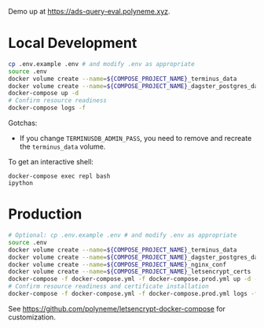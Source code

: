 Demo up at <https://ads-query-eval.polyneme.xyz>.


# Local Development

```bash
cp .env.example .env # and modify .env as appropriate
source .env
docker volume create --name=${COMPOSE_PROJECT_NAME}_terminus_data
docker volume create --name=${COMPOSE_PROJECT_NAME}_dagster_postgres_data
docker-compose up -d
# Confirm resource readiness
docker-compose logs -f
```

Gotchas:

- If you change `TERMINUSDB_ADMIN_PASS`, you need to remove and recreate the `terminus_data` volume.

To get an interactive shell:
```
docker-compose exec repl bash
ipython
```

# Production

```bash
# Optional: cp .env.example .env # and modify .env as appropriate
source .env
docker volume create --name=${COMPOSE_PROJECT_NAME}_terminus_data
docker volume create --name=${COMPOSE_PROJECT_NAME}_dagster_postgres_data
docker volume create --name=${COMPOSE_PROJECT_NAME}_nginx_conf
docker volume create --name=${COMPOSE_PROJECT_NAME}_letsencrypt_certs
docker-compose -f docker-compose.yml -f docker-compose.prod.yml up -d --build --force-recreate
# Confirm resource readiness and certificate installation
docker-compose -f docker-compose.yml -f docker-compose.prod.yml logs -f
```

See https://github.com/polyneme/letsencrypt-docker-compose for customization.
